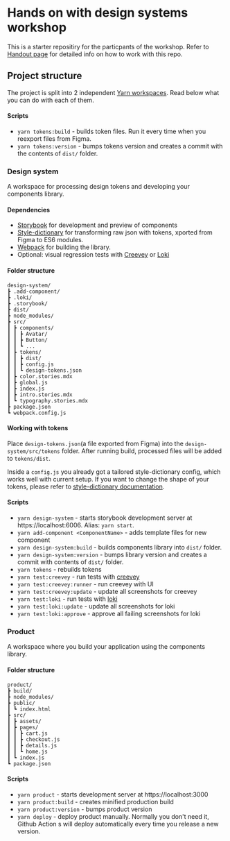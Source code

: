 # Hands on with design systems workshop

This is a starter repositiry for the particpants of the workshop. Refer to [Handout page](https://hands-on-workshop.varya.me/handout/) for detailed info on how to work with this repo.

## Project structure

The project is split into 2 independent [Yarn workspaces](https://classic.yarnpkg.com/en/docs/workspaces/). Read below what you can do with each of them.


#### Scripts

- `yarn tokens:build` - builds token files. Run it every time when you reexport files from Figma.
- `yarn tokens:version` - bumps tokens version and creates a commit with the contents of `dist/` folder.

### Design system

A workspace for processing design tokens and developing your components library. 

#### Dependencies
- [Storybook](https://storybook.js.org) for development and preview of components
- [Style-dictionary](https://github.com/amzn/style-dictionary) for transforming raw json with tokens, xported from Figma to ES6 modules.
- [Webpack](https://webpack.js.org/) for building the library.
- Optional: visual regression tests with [Creevey](https://github.com/wKich/creevey) or [Loki](http://loki.js.org/)
#### Folder structure

```
design-system/
┣ .add-component/
┣ .loki/
┣ .storybook/
┣ dist/
┣ node_modules/
┣ src/
┃ ┣ components/
┃ ┃ ┣ Avatar/
┃ ┃ ┣ Button/
┃ ┃ ┗ ...
┃ ┣ tokens/
┃ ┃ ┣ dist/
┃ ┃ ┣ config.js
┃ ┃ ┗ design-tokens.json
┃ ┣ color.stories.mdx
┃ ┣ global.js
┃ ┣ index.js
┃ ┣ intro.stories.mdx
┃ ┗ typography.stories.mdx
┣ package.json
┗ webpack.config.js
```

#### Working with tokens

Place `design-tokens.json`(a file exported from Figma) into the `design-system/src/tokens` folder. After running build, processed files will be added to `tokens/dist`.

Inside a `config.js` you already got a tailored style-dictionary config, which works well with current setup. If you want to change the shape of your tokens, please refer to [style-dictionary documentation](https://amzn.github.io/style-dictionary/#/README).

#### Scripts

- `yarn design-system` - starts storybook development server at https://localhost:6006. Alias: `yarn start`.
- `yarn add-component <ComponentName>` - adds template files for new component
- `yarn design-system:build` - builds components library into `dist/` folder.
- `yarn design-system:version` - bumps library version and creates a commit with contents of `dist/` folder.
- `yarn tokens` - rebuilds tokens
- `yarn test:creevey` - run tests with [creevey](https://github.com/wKich/creevey)
- `yarn test:creevey:runner` - run creevey with UI
- `yarn test:creevey:update` - update all screenshots for creevey
- `yarn test:loki` - run tests with [loki](https://loki.js.org/)
- `yarn test:loki:update` - update all screenshots for loki
- `yarn test:loki:approve` - approve all failing screenshots for loki


### Product

A workspace where you build your application using the components library.

#### Folder structure

```
product/
┣ build/
┣ node_modules/
┣ public/
┃ ┗ index.html
┣ src/
┃ ┣ assets/
┃ ┣ pages/
┃ ┃ ┣ cart.js
┃ ┃ ┣ checkout.js
┃ ┃ ┣ details.js
┃ ┃ ┗ home.js
┃ ┗ index.js
┗ package.json
```

#### Scripts

- `yarn product` - starts development server at https://localhost:3000
- `yarn product:build` - creates minified production build
- `yarn product:version` - bumps product version
- `yarn deploy` - deploy product manually. Normally you don't need it, Github Action s will deploy automatically every time you release a new version.